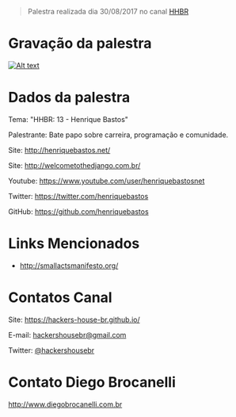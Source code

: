 > Palestra realizada dia 30/08/2017 no canal [HHBR](https://www.youtube.com/channel/UCh1xOy7SP_KyRn4wTNVvFHw)

# Gravação da palestra
[![Alt text](https://i.ytimg.com/vi/-u3YtMkJtAA/hqdefault.jpg)](https://www.youtube.com/watch?v=-u3YtMkJtAA)

# Dados da palestra

Tema: "HHBR: 13 - Henrique Bastos"

Palestrante: Bate papo sobre carreira, programação e comunidade.

Site: http://henriquebastos.net/ 

Site: http://welcometothedjango.com.br/ 

Youtube: https://www.youtube.com/user/henriquebastosnet

Twitter: https://twitter.com/henriquebastos 

GitHub: https://github.com/henriquebastos

# Links Mencionados

- http://smallactsmanifesto.org/

# Contatos Canal
Site: https://hackers-house-br.github.io/

E-mail: hackershousebr@gmail.com

Twitter: [@hackershousebr](twitter.com/hackershousebr)

# Contato Diego Brocanelli
http://www.diegobrocanelli.com.br
